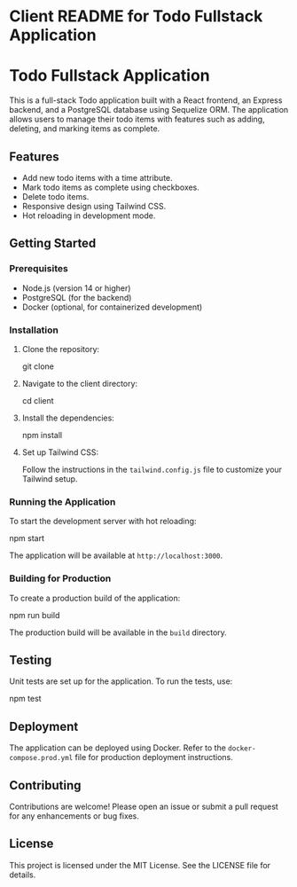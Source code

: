 # Client README for Todo Fullstack Application

# Todo Fullstack Application

This is a full-stack Todo application built with a React frontend, an Express backend, and a PostgreSQL database using Sequelize ORM. The application allows users to manage their todo items with features such as adding, deleting, and marking items as complete.

## Features

- Add new todo items with a time attribute.
- Mark todo items as complete using checkboxes.
- Delete todo items.
- Responsive design using Tailwind CSS.
- Hot reloading in development mode.

## Getting Started

### Prerequisites

- Node.js (version 14 or higher)
- PostgreSQL (for the backend)
- Docker (optional, for containerized development)

### Installation

1. Clone the repository:

   git clone <repository-url>

2. Navigate to the client directory:

   cd client

3. Install the dependencies:

   npm install

4. Set up Tailwind CSS:

   Follow the instructions in the `tailwind.config.js` file to customize your Tailwind setup.

### Running the Application

To start the development server with hot reloading:

npm start

The application will be available at `http://localhost:3000`.

### Building for Production

To create a production build of the application:

npm run build

The production build will be available in the `build` directory.

## Testing

Unit tests are set up for the application. To run the tests, use:

npm test

## Deployment

The application can be deployed using Docker. Refer to the `docker-compose.prod.yml` file for production deployment instructions.

## Contributing

Contributions are welcome! Please open an issue or submit a pull request for any enhancements or bug fixes.

## License

This project is licensed under the MIT License. See the LICENSE file for details.